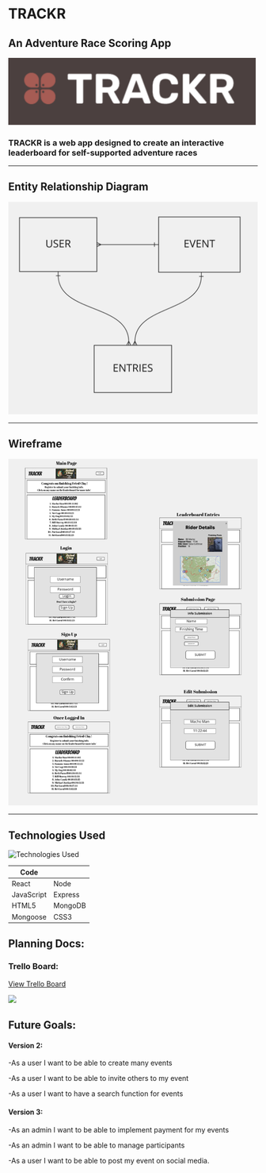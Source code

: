 # TRACKR
## An Adventure Race Scoring App

<img width="500px" src='img/logo.png'> 

### TRACKR is a web app designed to create an interactive leaderboard for self-supported adventure races
---
## Entity Relationship Diagram

<img width="600px" src='img/erd.png'> 

---
## Wireframe

<img width="600px" src='img/wireframe.png'> 



---



## Technologies Used

![Technologies Used](https://skillicons.dev/icons?i=react,nodejs,express,mongodb,js,html,css)

| Code       |          |
| ---------- | -------- |
| React      | Node     |
| JavaScript | Express  |
| HTML5      | MongoDB  |
| Mongoose   | CSS3     |


## Planning Docs:

### Trello Board:

[View Trello Board](https://trello.com/b/ZFkGbE5Q/project-3)

<img width="500px" src='readme_img/trello.png'>



## Future Goals:

#### Version 2:

-As a user I want to be able to create many events

-As a user I want to be able to invite others to my event

-As a user I want to have a search function for events

#### Version 3:

-As an admin I want to be able to implement payment for my events

-As an admin I want to be able to manage participants

-As a user I want to be able to post my event on social media.